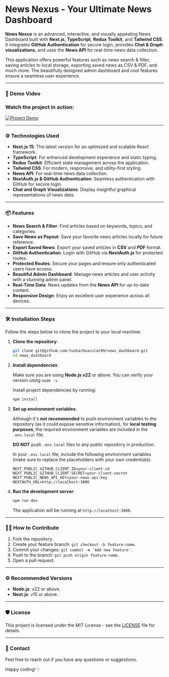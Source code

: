 # News Nexus - Your Ultimate News Dashboard

**News Nexus** is an advanced, interactive, and visually appealing News Dashboard built with **Next.js**, **TypeScript**, **Redux Toolkit**, and **Tailwind CSS**. It integrates **GitHub Authentication** for secure login, provides **Chat & Graph visualizations**, and uses the **News API** for real-time news data collection.

This application offers powerful features such as news search & filter, saving articles to local storage, exporting saved news as CSV & PDF, and much more. The beautifully designed admin dashboard and cool features ensure a seamless user experience.

---

### 🚀 Demo Video

### Watch the project in action:

[![Project Demo](https://img.youtube.com/vi/qDOnY-GdLe0/0.jpg)](https://www.youtube.com/watch?v=qDOnY-GdLe0)

---

### ⚙️ Technologies Used

- **Next.js 15**: The latest version for an optimized and scalable React framework.
- **TypeScript**: For enhanced development experience and static typing.
- **Redux Toolkit**: Efficient state management across the application.
- **Tailwind CSS**: For modern, responsive, and utility-first styling.
- **News API**: For real-time news data collection.
- **NextAuth.js & GitHub Authentication**: Seamless authentication with GitHub for secure login.
- **Chat and Graph Visualizations**: Display insightful graphical representations of news data.

---

### 📦 Features

- **News Search & Filter**: Find articles based on keywords, topics, and categories.
- **Save News as Payout**: Save your favorite news articles locally for future reference.
- **Export Saved News**: Export your saved articles in **CSV** and **PDF** format.
- **GitHub Authentication**: Login with GitHub via **NextAuth.js** for protected routes.
- **Protected Routes**: Secure your pages and ensure only authenticated users have access.
- **Beautiful Admin Dashboard**: Manage news articles and user activity with a stunning admin panel.
- **Real-Time Data**: News updates from the **News API** for up-to-date content.
- **Responsive Design**: Enjoy an excellent user experience across all devices.

---

### 🛠️ Installation Steps

Follow the steps below to clone the project to your local machine:

1. **Clone the repository**:

   ```bash
   git clone git@github.com:tusharOxacular09/news_dashboard.git
   cd news_dashboard
   ```

2. **Install dependencies**:

   Make sure you are using **Node.js v22** or above. You can verify your version using `node -v`.

   Install project dependencies by running:

   ```bash
   npm install
   ```

3. **Set up environment variables**:

   Although it's **not recommended** to push environment variables to the repository (as it could expose sensitive information), for **local testing purposes**, the required environment variables are included in the `.env.local` file.

   **DO NOT** push `.env.local` files to any public repository in production.

   In your `.env.local` file, include the following environment variables (make sure to replace the placeholders with your own credentials):

   ```
   NEXT_PUBLIC_GITHUB_CLIENT_ID=your-client-id
   NEXT_PUBLIC_GITHUB_CLIENT_SECRET=your-client-secret
   NEXT_PUBLIC_NEWS_API_KEY=your-news-api-key
   NEXTAUTH_URL=http://localhost:3000
   ```

4. **Run the development server**:

   ```bash
   npm run dev
   ```

   The application will be running at `http://localhost:3000`.

---

### 🧑‍💻 How to Contribute

1. Fork the repository.
2. Create your feature branch: `git checkout -b feature-name`.
3. Commit your changes: `git commit -m 'Add new feature'`.
4. Push to the branch: `git push origin feature-name`.
5. Open a pull request.

---

### ⚙️ Recommended Versions

- **Node.js**: v22 or above.
- **Next.js**: v15 or above.

---

### 🛡️ License

This project is licensed under the MIT License - see the [LICENSE](LICENSE) file for details.

---

### 💬 Contact

Feel free to reach out if you have any questions or suggestions.

Happy coding! ✨
